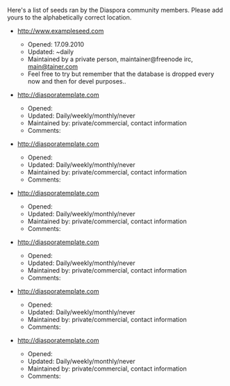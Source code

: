 Here's a list of seeds ran by the Diaspora community members. Please add yours to the alphabetically correct location.

* http://www.exampleseed.com
    * Opened: 17.09.2010
    * Updated: ~daily
    * Maintained by a private person, maintainer@freenode irc, main@tainer.com
    * Feel free to try but remember that the database is dropped every now and then for devel purposes..

* http://diasporatemplate.com
    * Opened: 
    * Updated: Daily/weekly/monthly/never
    * Maintained by: private/commercial, contact information
    * Comments:

* http://diasporatemplate.com
    * Opened: 
    * Updated: Daily/weekly/monthly/never
    * Maintained by: private/commercial, contact information
    * Comments:

* http://diasporatemplate.com
    * Opened: 
    * Updated: Daily/weekly/monthly/never
    * Maintained by: private/commercial, contact information
    * Comments:

* http://diasporatemplate.com
    * Opened: 
    * Updated: Daily/weekly/monthly/never
    * Maintained by: private/commercial, contact information
    * Comments:

* http://diasporatemplate.com
    * Opened: 
    * Updated: Daily/weekly/monthly/never
    * Maintained by: private/commercial, contact information
    * Comments:

* http://diasporatemplate.com
    * Opened: 
    * Updated: Daily/weekly/monthly/never
    * Maintained by: private/commercial, contact information
    * Comments: